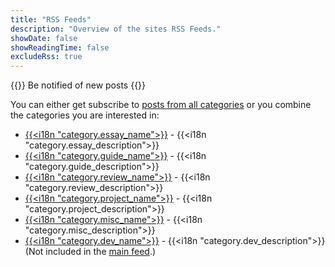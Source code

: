 ```yaml
---
title: "RSS Feeds"
description: "Overview of the sites RSS Feeds."
showDate: false
showReadingTime: false
excludeRss: true
---
```


{{<lead>}}
Be notified of new posts
{{</lead>}}

You can either get subscribe to [posts from all categories](/rss.xml) or you
combine the categories you are interested in:

- [{{<i18n "category.essay_name">}}](/essay/rss.xml) - {{<i18n "category.essay_description">}}
- [{{<i18n "category.guide_name">}}](/guide/rss.xml) - {{<i18n "category.guide_description">}}
- [{{<i18n "category.review_name">}}](/review/rss.xml) - {{<i18n "category.review_description">}}
- [{{<i18n "category.project_name">}}](/project/rss.xml) - {{<i18n "category.project_description">}}
- [{{<i18n "category.misc_name">}}](/misc/rss.xml) - {{<i18n "category.misc_description">}}
- [{{<i18n "category.dev_name">}}](/dev/rss.xml) - {{<i18n "category.dev_description">}} (Not included in the [main feed](/rss.xml).)
